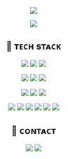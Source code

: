 <p align="center">
  <img src="https://capsule-render.vercel.app/api?type=Waving&color=22AAFF&height=200&section=header&text=Yihyun%20Ha&fontSize=90&&fontColor=ffffff" />
</p>

<p align="center">
  <img src="https://github-readme-stats.vercel.app/api?username=hyh1016&show_icons=true&theme=prussian" />
</p>

<h2 align="center">💎 ᴛᴇᴄʜ sᴛᴀᴄᴋ</h3>

<p align="center">
  <img src="https://img.shields.io/badge/Java 17-F69A33?style=flat-square&logo=coffeescript&logoColor=white" />
  <img src="https://img.shields.io/badge/Spring 3-75BC00?style=flat-square&logo=spring&logoColor=white" />
  <img src="https://img.shields.io/badge/JUnit 5-75BC00?style=flat-square&logo=junit5&logoColor=white" />
</p>

<p align="center">
  <img src="https://img.shields.io/badge/Spring Data JPA-003399?style=flat-square&logo=spring&logoColor=white" />
  <img src="https://img.shields.io/badge/Querydsl JPA-02A8EF?style=flat-square&logo=spring&logoColor=white" />
  <img src="https://img.shields.io/badge/PostgreSQL-4169E1?style=flat-square&logo=postgresql&logoColor=white" />
</p>

<p align="center">
  <img src="https://img.shields.io/badge/Docker-2496ED?style=flat-square&logo=docker&logoColor=white" />
  <img src="https://img.shields.io/badge/Redis-DC382D?style=flat-square&logo=redis&logoColor=white" />
  <img src="https://img.shields.io/badge/RabbitMQ-FF6600?style=flat-square&logo=rabbitmq&logoColor=white" />
</p>

<p align="center">
  <img src="https://img.shields.io/badge/AWS-FF5E00?style=flat-square&logo=Amazon&logoColor=white" />
  <img src="https://img.shields.io/badge/AWS EC2-FF9900?style=flat-square&logo=amazonec2&logoColor=white" />
  <img src="https://img.shields.io/badge/AWS RDS-527FFF?style=flat-square&logo=amazonrds&logoColor=white" />
  <img src="https://img.shields.io/badge/AWS S3-569A31?style=flat-square&logo=amazons3&logoColor=white" />
  <img src="https://img.shields.io/badge/AWS Lambda-FF9900?style=flat-square&logo=awslambda&logoColor=white" />
  <img src="https://img.shields.io/badge/AWS ECS/ECR-FF9900?style=flat-square&logo=amazonecs&logoColor=white" />
</p>


<h2 align="center">🤝 ᴄᴏɴᴛᴀᴄᴛ</h3>
<p align="center">
<a href="mailto:hihyun16@gmail.com"><img src="https://img.shields.io/badge/Gmail-008299?style=flat-square&logo=gmail&logoColor=white" /></a>
<a href="https://devpanpan.tistory.com/"><img src="https://img.shields.io/badge/Tech Blog-000000?style=flat-square&logo=Bloglovin&logoColor=white" /></a>
</p>
